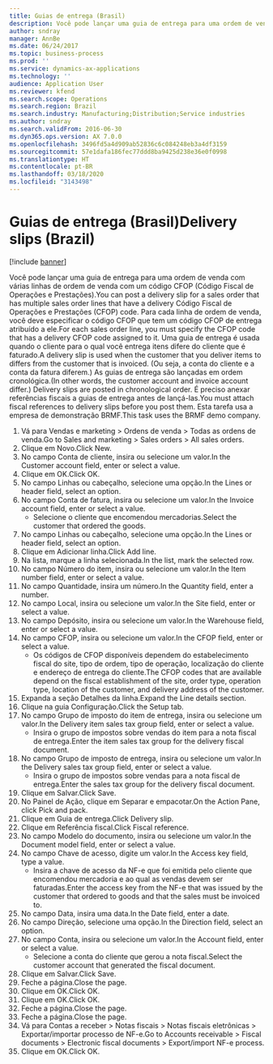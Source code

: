 ```yaml
---
title: Guias de entrega (Brasil)
description: Você pode lançar uma guia de entrega para uma ordem de venda com várias linhas de ordem de venda com um código CFOP (Código Fiscal de Operações e Prestações).
author: sndray
manager: AnnBe
ms.date: 06/24/2017
ms.topic: business-process
ms.prod: ''
ms.service: dynamics-ax-applications
ms.technology: ''
audience: Application User
ms.reviewer: kfend
ms.search.scope: Operations
ms.search.region: Brazil
ms.search.industry: Manufacturing;Distribution;Service industries
ms.author: sndray
ms.search.validFrom: 2016-06-30
ms.dyn365.ops.version: AX 7.0.0
ms.openlocfilehash: 3496fd5a4d909ab52836c6c084248eb3a4df3159
ms.sourcegitcommit: 57e1dafa186fec77ddd8ba9425d238e36e0f0998
ms.translationtype: HT
ms.contentlocale: pt-BR
ms.lasthandoff: 03/18/2020
ms.locfileid: "3143498"
---
```

# <a name="delivery-slips-brazil"></a><span data-ttu-id="df66c-103">Guias de entrega (Brasil)</span><span class="sxs-lookup"><span data-stu-id="df66c-103">Delivery slips (Brazil)</span></span>

[!include [banner](../../includes/banner.md)]

<span data-ttu-id="df66c-104">Você pode lançar uma guia de entrega para uma ordem de venda com várias linhas de ordem de venda com um código CFOP (Código Fiscal de Operações e Prestações).</span><span class="sxs-lookup"><span data-stu-id="df66c-104">You can post a delivery slip for a sales order that has multiple sales order lines that have a delivery Código Fiscal de Operações e Prestações (CFOP) code.</span></span> <span data-ttu-id="df66c-105">Para cada linha de ordem de venda, você deve especificar o código CFOP que tem um código CFOP de entrega atribuído a ele.</span><span class="sxs-lookup"><span data-stu-id="df66c-105">For each sales order line, you must specify the CFOP code that has a delivery CFOP code assigned to it.</span></span> <span data-ttu-id="df66c-106">Uma guia de entrega é usada quando o cliente para o qual você entrega itens difere do cliente que é faturado.</span><span class="sxs-lookup"><span data-stu-id="df66c-106">A delivery slip is used when the customer that you deliver items to differs from the customer that is invoiced.</span></span> <span data-ttu-id="df66c-107">(Ou seja, a conta do cliente e a conta da fatura diferem.) As guias de entrega são lançadas em ordem cronológica.</span><span class="sxs-lookup"><span data-stu-id="df66c-107">(In other words, the customer account and invoice account differ.) Delivery slips are posted in chronological order.</span></span> <span data-ttu-id="df66c-108">É preciso anexar referências fiscais a guias de entrega antes de lançá-las.</span><span class="sxs-lookup"><span data-stu-id="df66c-108">You must attach fiscal references to delivery slips before you post them.</span></span> <span data-ttu-id="df66c-109">Esta tarefa usa a empresa de demonstração BRMF.</span><span class="sxs-lookup"><span data-stu-id="df66c-109">This task uses the BRMF demo company.</span></span>

1. <span data-ttu-id="df66c-110">Vá para Vendas e marketing > Ordens de venda > Todas as ordens de venda.</span><span class="sxs-lookup"><span data-stu-id="df66c-110">Go to Sales and marketing > Sales orders > All sales orders.</span></span>
2. <span data-ttu-id="df66c-111">Clique em Novo.</span><span class="sxs-lookup"><span data-stu-id="df66c-111">Click New.</span></span>
3. <span data-ttu-id="df66c-112">No campo Conta de cliente, insira ou selecione um valor.</span><span class="sxs-lookup"><span data-stu-id="df66c-112">In the Customer account field, enter or select a value.</span></span>
4. <span data-ttu-id="df66c-113">Clique em OK.</span><span class="sxs-lookup"><span data-stu-id="df66c-113">Click OK.</span></span>
5. <span data-ttu-id="df66c-114">No campo Linhas ou cabeçalho, selecione uma opção.</span><span class="sxs-lookup"><span data-stu-id="df66c-114">In the Lines or header field, select an option.</span></span>
6. <span data-ttu-id="df66c-115">No campo Conta de fatura, insira ou selecione um valor.</span><span class="sxs-lookup"><span data-stu-id="df66c-115">In the Invoice account field, enter or select a value.</span></span>
    * <span data-ttu-id="df66c-116">Selecione o cliente que encomendou mercadorias.</span><span class="sxs-lookup"><span data-stu-id="df66c-116">Select the customer that ordered the goods.</span></span>  
7. <span data-ttu-id="df66c-117">No campo Linhas ou cabeçalho, selecione uma opção.</span><span class="sxs-lookup"><span data-stu-id="df66c-117">In the Lines or header field, select an option.</span></span>
8. <span data-ttu-id="df66c-118">Clique em Adicionar linha.</span><span class="sxs-lookup"><span data-stu-id="df66c-118">Click Add line.</span></span>
9. <span data-ttu-id="df66c-119">Na lista, marque a linha selecionada.</span><span class="sxs-lookup"><span data-stu-id="df66c-119">In the list, mark the selected row.</span></span>
10. <span data-ttu-id="df66c-120">No campo Número do item, insira ou selecione um valor.</span><span class="sxs-lookup"><span data-stu-id="df66c-120">In the Item number field, enter or select a value.</span></span>
11. <span data-ttu-id="df66c-121">No campo Quantidade, insira um número.</span><span class="sxs-lookup"><span data-stu-id="df66c-121">In the Quantity field, enter a number.</span></span>
12. <span data-ttu-id="df66c-122">No campo Local, insira ou selecione um valor.</span><span class="sxs-lookup"><span data-stu-id="df66c-122">In the Site field, enter or select a value.</span></span>
13. <span data-ttu-id="df66c-123">No campo Depósito, insira ou selecione um valor.</span><span class="sxs-lookup"><span data-stu-id="df66c-123">In the Warehouse field, enter or select a value.</span></span>
14. <span data-ttu-id="df66c-124">No campo CFOP, insira ou selecione um valor.</span><span class="sxs-lookup"><span data-stu-id="df66c-124">In the CFOP field, enter or select a value.</span></span>
    * <span data-ttu-id="df66c-125">Os códigos de CFOP disponíveis dependem do estabelecimento fiscal do site, tipo de ordem, tipo de operação, localização do cliente e endereço de entrega do cliente.</span><span class="sxs-lookup"><span data-stu-id="df66c-125">The CFOP codes that are available depend on the fiscal establishment of the site, order type, operation type, location of the customer, and delivery address of the customer.</span></span>  
15. <span data-ttu-id="df66c-126">Expanda a seção Detalhes da linha.</span><span class="sxs-lookup"><span data-stu-id="df66c-126">Expand the Line details section.</span></span>
16. <span data-ttu-id="df66c-127">Clique na guia Configuração.</span><span class="sxs-lookup"><span data-stu-id="df66c-127">Click the Setup tab.</span></span>
17. <span data-ttu-id="df66c-128">No campo Grupo de imposto do item de entrega, insira ou selecione um valor.</span><span class="sxs-lookup"><span data-stu-id="df66c-128">In the Delivery item sales tax group field, enter or select a value.</span></span>
    * <span data-ttu-id="df66c-129">Insira o grupo de impostos sobre vendas do item para a nota fiscal de entrega.</span><span class="sxs-lookup"><span data-stu-id="df66c-129">Enter the item sales tax group for the delivery fiscal document.</span></span>  
18. <span data-ttu-id="df66c-130">No campo Grupo de imposto de entrega, insira ou selecione um valor.</span><span class="sxs-lookup"><span data-stu-id="df66c-130">In the Delivery sales tax group field, enter or select a value.</span></span>
    * <span data-ttu-id="df66c-131">Insira o grupo de impostos sobre vendas para a nota fiscal de entrega.</span><span class="sxs-lookup"><span data-stu-id="df66c-131">Enter the sales tax group for the delivery fiscal document.</span></span>  
19. <span data-ttu-id="df66c-132">Clique em Salvar.</span><span class="sxs-lookup"><span data-stu-id="df66c-132">Click Save.</span></span>
20. <span data-ttu-id="df66c-133">No Painel de Ação, clique em Separar e empacotar.</span><span class="sxs-lookup"><span data-stu-id="df66c-133">On the Action Pane, click Pick and pack.</span></span>
21. <span data-ttu-id="df66c-134">Clique em Guia de entrega.</span><span class="sxs-lookup"><span data-stu-id="df66c-134">Click Delivery slip.</span></span>
22. <span data-ttu-id="df66c-135">Clique em Referência fiscal.</span><span class="sxs-lookup"><span data-stu-id="df66c-135">Click Fiscal reference.</span></span>
23. <span data-ttu-id="df66c-136">No campo Modelo do documento, insira ou selecione um valor.</span><span class="sxs-lookup"><span data-stu-id="df66c-136">In the Document model field, enter or select a value.</span></span>
24. <span data-ttu-id="df66c-137">No campo Chave de acesso, digite um valor.</span><span class="sxs-lookup"><span data-stu-id="df66c-137">In the Access key field, type a value.</span></span>
    * <span data-ttu-id="df66c-138">Insira a chave de acesso da NF-e que foi emitida pelo cliente que encomendou mercadoria e ao qual as vendas devem ser faturadas.</span><span class="sxs-lookup"><span data-stu-id="df66c-138">Enter the access key from the NF-e that was issued by the customer that ordered to goods and that the sales must be invoiced to.</span></span>  
25. <span data-ttu-id="df66c-139">No campo Data, insira uma data.</span><span class="sxs-lookup"><span data-stu-id="df66c-139">In the Date field, enter a date.</span></span>
26. <span data-ttu-id="df66c-140">No campo Direção, selecione uma opção.</span><span class="sxs-lookup"><span data-stu-id="df66c-140">In the Direction field, select an option.</span></span>
27. <span data-ttu-id="df66c-141">No campo Conta, insira ou selecione um valor.</span><span class="sxs-lookup"><span data-stu-id="df66c-141">In the Account field, enter or select a value.</span></span>
    * <span data-ttu-id="df66c-142">Selecione a conta do cliente que gerou a nota fiscal.</span><span class="sxs-lookup"><span data-stu-id="df66c-142">Select the customer account that generated the fiscal document.</span></span>  
28. <span data-ttu-id="df66c-143">Clique em Salvar.</span><span class="sxs-lookup"><span data-stu-id="df66c-143">Click Save.</span></span>
29. <span data-ttu-id="df66c-144">Feche a página.</span><span class="sxs-lookup"><span data-stu-id="df66c-144">Close the page.</span></span>
30. <span data-ttu-id="df66c-145">Clique em OK.</span><span class="sxs-lookup"><span data-stu-id="df66c-145">Click OK.</span></span>
31. <span data-ttu-id="df66c-146">Clique em OK.</span><span class="sxs-lookup"><span data-stu-id="df66c-146">Click OK.</span></span>
32. <span data-ttu-id="df66c-147">Feche a página.</span><span class="sxs-lookup"><span data-stu-id="df66c-147">Close the page.</span></span>
33. <span data-ttu-id="df66c-148">Feche a página.</span><span class="sxs-lookup"><span data-stu-id="df66c-148">Close the page.</span></span>
34. <span data-ttu-id="df66c-149">Vá para Contas a receber > Notas fiscais > Notas fiscais eletrônicas > Exportar/importar processo de NF-e.</span><span class="sxs-lookup"><span data-stu-id="df66c-149">Go to Accounts receivable > Fiscal documents > Electronic fiscal documents > Export/import NF-e process.</span></span>
35. <span data-ttu-id="df66c-150">Clique em OK.</span><span class="sxs-lookup"><span data-stu-id="df66c-150">Click OK.</span></span>

